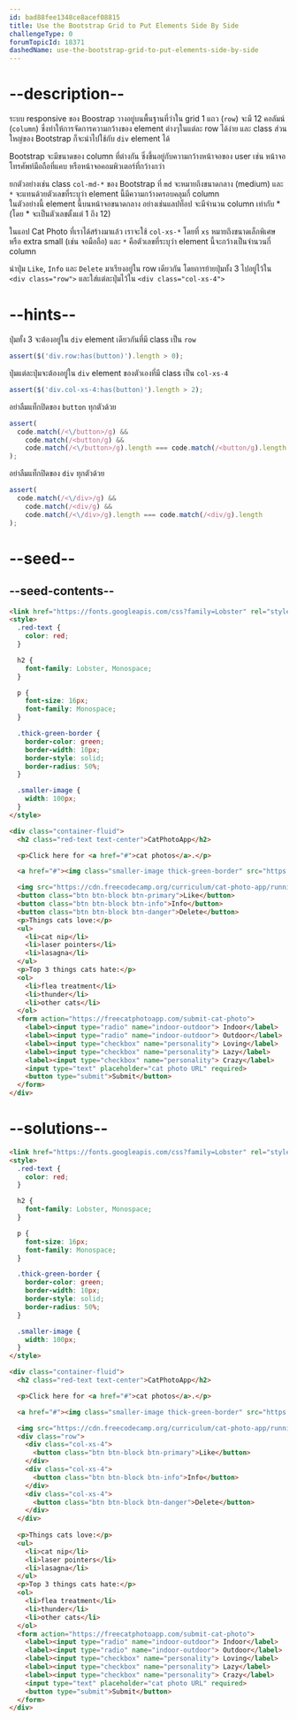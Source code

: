 ```yaml
---
id: bad88fee1348ce8acef08815
title: Use the Bootstrap Grid to Put Elements Side By Side
challengeType: 0
forumTopicId: 18371
dashedName: use-the-bootstrap-grid-to-put-elements-side-by-side
---
```


# --description--

ระบบ responsive ของ Boostrap วางอยู่บนพื้นฐานที่ว่าใน grid 1 แถว (`row`) จะมี 12 คอลัมน์ (`column`) ซึ่งทำให้การจัดการความกว้างของ element ต่างๆในแต่ละ row ได้ง่าย และ class ส่วนใหญ่ของ Bootstrap ก็จะนำไปใช้กับ `div` element ได้

Bootstrap จะมีขนาดของ column ที่ต่างกัน ซึ่งขึ้นอยู่กับความกว้างหน้าจอของ user เช่น หน้าจอโทรศัพท์มือถือที่แคบ หรือหน้าจอคอมพิวเตอร์ที่กว้างกว่า

ยกตัวอย่างเช่น class `col-md-*` ของ Bootstrap ที่ `md` จะหมายถึงขนาดกลาง (medium) และ `*` จะแทนด้วยตัวเลขที่ระบุว่า element นี้มีความกว้างครอบคลุมกี่ column  
ในตัวอย่างนี้ element นี้บนหน้าจอขนาดกลาง อย่างเช่นแลปท็อป จะมีจำนวน column เท่ากับ * (โดย * จะเป็นตัวเลขตั้งแต่ 1 ถึง 12)

ในแอป Cat Photo ที่เราได้สร้างมาแล้ว เราจะใช้ `col-xs-*` โดยที่ `xs` หมายถึงขนาดเล็กพิเศษ หรือ extra small (เช่น จอมือถือ) และ `*` คือตัวเลขที่ระบุว่า element นี้จะกว้างเป็นจำนวนกี่ column

นำปุ่ม `Like`, `Info` และ `Delete` มาเรียงอยู่ใน row เดียวกัน โดยการย้ายปุ่มทั้ง 3 ไปอยู่ไว้ใน `<div class="row">` และใส่แต่ละปุ่มไว้ใน `<div class="col-xs-4">`

# --hints--

ปุ่มทั้ง 3 จะต้องอยู่ใน `div` element เดียวกันที่มี class เป็น `row`

```js
assert($('div.row:has(button)').length > 0);
```

ปุ่มแต่ละปุ่มจะต้องอยู่ใน `div` element ของตัวเองที่มี class เป็น `col-xs-4`

```js
assert($('div.col-xs-4:has(button)').length > 2);
```

อย่าลืมแท็กปิดของ `button` ทุกตัวด้วย

```js
assert(
  code.match(/<\/button>/g) &&
    code.match(/<button/g) &&
    code.match(/<\/button>/g).length === code.match(/<button/g).length
);
```

อย่าลืมแท็กปิดของ `div` ทุกตัวด้วย

```js
assert(
  code.match(/<\/div>/g) &&
    code.match(/<div/g) &&
    code.match(/<\/div>/g).length === code.match(/<div/g).length
);
```

# --seed--

## --seed-contents--

```html
<link href="https://fonts.googleapis.com/css?family=Lobster" rel="stylesheet" type="text/css">
<style>
  .red-text {
    color: red;
  }

  h2 {
    font-family: Lobster, Monospace;
  }

  p {
    font-size: 16px;
    font-family: Monospace;
  }

  .thick-green-border {
    border-color: green;
    border-width: 10px;
    border-style: solid;
    border-radius: 50%;
  }

  .smaller-image {
    width: 100px;
  }
</style>

<div class="container-fluid">
  <h2 class="red-text text-center">CatPhotoApp</h2>

  <p>Click here for <a href="#">cat photos</a>.</p>

  <a href="#"><img class="smaller-image thick-green-border" src="https://cdn.freecodecamp.org/curriculum/cat-photo-app/relaxing-cat.jpg" alt="A cute orange cat lying on its back."></a>

  <img src="https://cdn.freecodecamp.org/curriculum/cat-photo-app/running-cats.jpg" class="img-responsive" alt="Three kittens running towards the camera.">
  <button class="btn btn-block btn-primary">Like</button>
  <button class="btn btn-block btn-info">Info</button>
  <button class="btn btn-block btn-danger">Delete</button>
  <p>Things cats love:</p>
  <ul>
    <li>cat nip</li>
    <li>laser pointers</li>
    <li>lasagna</li>
  </ul>
  <p>Top 3 things cats hate:</p>
  <ol>
    <li>flea treatment</li>
    <li>thunder</li>
    <li>other cats</li>
  </ol>
  <form action="https://freecatphotoapp.com/submit-cat-photo">
    <label><input type="radio" name="indoor-outdoor"> Indoor</label>
    <label><input type="radio" name="indoor-outdoor"> Outdoor</label>
    <label><input type="checkbox" name="personality"> Loving</label>
    <label><input type="checkbox" name="personality"> Lazy</label>
    <label><input type="checkbox" name="personality"> Crazy</label>
    <input type="text" placeholder="cat photo URL" required>
    <button type="submit">Submit</button>
  </form>
</div>
```

# --solutions--

```html
<link href="https://fonts.googleapis.com/css?family=Lobster" rel="stylesheet" type="text/css">
<style>
  .red-text {
    color: red;
  }

  h2 {
    font-family: Lobster, Monospace;
  }

  p {
    font-size: 16px;
    font-family: Monospace;
  }

  .thick-green-border {
    border-color: green;
    border-width: 10px;
    border-style: solid;
    border-radius: 50%;
  }

  .smaller-image {
    width: 100px;
  }
</style>

<div class="container-fluid">
  <h2 class="red-text text-center">CatPhotoApp</h2>

  <p>Click here for <a href="#">cat photos</a>.</p>

  <a href="#"><img class="smaller-image thick-green-border" src="https://cdn.freecodecamp.org/curriculum/cat-photo-app/relaxing-cat.jpg" alt="A cute orange cat lying on its back."></a>

  <img src="https://cdn.freecodecamp.org/curriculum/cat-photo-app/running-cats.jpg" class="img-responsive" alt="Three kittens running towards the camera.">
  <div class="row">
    <div class="col-xs-4">
      <button class="btn btn-block btn-primary">Like</button>
    </div>
    <div class="col-xs-4">
      <button class="btn btn-block btn-info">Info</button>
    </div>
    <div class="col-xs-4">
      <button class="btn btn-block btn-danger">Delete</button>
    </div>
  </div>
  
  <p>Things cats love:</p>
  <ul>
    <li>cat nip</li>
    <li>laser pointers</li>
    <li>lasagna</li>
  </ul>
  <p>Top 3 things cats hate:</p>
  <ol>
    <li>flea treatment</li>
    <li>thunder</li>
    <li>other cats</li>
  </ol>
  <form action="https://freecatphotoapp.com/submit-cat-photo">
    <label><input type="radio" name="indoor-outdoor"> Indoor</label>
    <label><input type="radio" name="indoor-outdoor"> Outdoor</label>
    <label><input type="checkbox" name="personality"> Loving</label>
    <label><input type="checkbox" name="personality"> Lazy</label>
    <label><input type="checkbox" name="personality"> Crazy</label>
    <input type="text" placeholder="cat photo URL" required>
    <button type="submit">Submit</button>
  </form>
</div>
```
